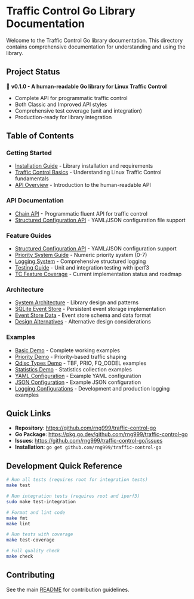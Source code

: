 # Traffic Control Go Library Documentation

Welcome to the Traffic Control Go library documentation. This directory contains comprehensive documentation for understanding and using the library.

## Project Status

🎉 **v0.1.0 - A human-readable Go library for Linux Traffic Control**
- Complete API for programmatic traffic control
- Both Classic and Improved API styles
- Comprehensive test coverage (unit and integration)
- Production-ready for library integration

## Table of Contents

### Getting Started
- [Installation Guide](installation.md) - Library installation and requirements
- [Traffic Control Basics](traffic-control.md) - Understanding Linux Traffic Control fundamentals
- [API Overview](../memory-bank/api-design.md) - Introduction to the human-readable API

### API Documentation
- [Chain API](../memory-bank/api-design.md) - Programmatic fluent API for traffic control
- [Structured Configuration API](structured-config-api.md) - YAML/JSON configuration file support

### Feature Guides
- [Structured Configuration API](structured-config-api.md) - YAML/JSON configuration support
- [Priority System Guide](priority-guide.md) - Numeric priority system (0-7)
- [Logging System](logging.md) - Comprehensive structured logging
- [Testing Guide](testing.md) - Unit and integration testing with iperf3
- [TC Feature Coverage](tc-feature-coverage.md) - Current implementation status and roadmap

### Architecture
- [System Architecture](../memory-bank/architecture-overview.md) - Library design and patterns
- [SQLite Event Store](sqlite-event-store.md) - Persistent event storage implementation
- [Event Store Data](event-store-data.md) - Event store schema and data format
- [Design Alternatives](design_alternatives.md) - Alternative design considerations

### Examples
- [Basic Demo](../examples/basic_demo.go) - Complete working examples
- [Priority Demo](../examples/priority_demo.go) - Priority-based traffic shaping
- [Qdisc Types Demo](../examples/qdisc_types_demo.go) - TBF, PRIO, FQ_CODEL examples
- [Statistics Demo](../examples/statistics_demo.go) - Statistics collection examples
- [YAML Configuration](../examples/config-example.yaml) - Example YAML configuration
- [JSON Configuration](../examples/config-example.json) - Example JSON configuration
- [Logging Configurations](../examples/) - Development and production logging examples

## Quick Links

- **Repository**: https://github.com/rng999/traffic-control-go
- **Go Package**: https://pkg.go.dev/github.com/rng999/traffic-control-go
- **Issues**: https://github.com/rng999/traffic-control-go/issues
- **Installation**: `go get github.com/rng999/traffic-control-go`

## Development Quick Reference

```bash
# Run all tests (requires root for integration tests)
make test

# Run integration tests (requires root and iperf3)
sudo make test-integration

# Format and lint code
make fmt
make lint

# Run tests with coverage
make test-coverage

# Full quality check
make check
```

## Contributing

See the main [README](../README.md) for contribution guidelines.